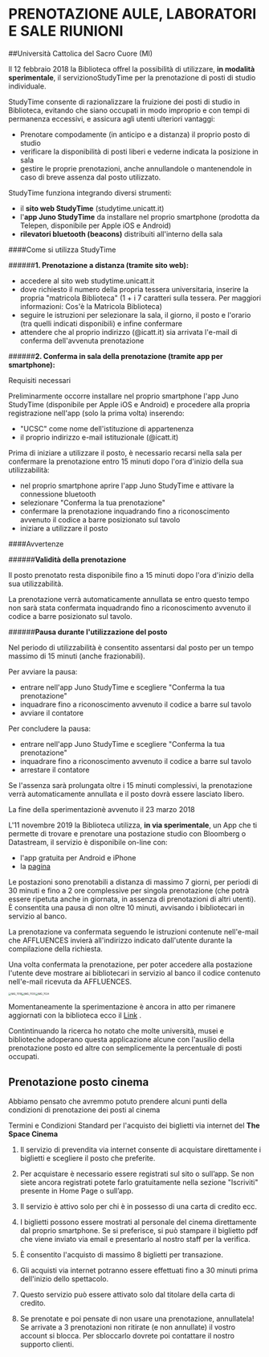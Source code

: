 # PRENOTAZIONE AULE, LABORATORI E SALE RIUNIONI

##Università Cattolica del Sacro Cuore (MI)

Il 12 febbraio 2018 la Biblioteca offrel la possibilità di utilizzare, **in modalità sperimentale**, il servizionoStudyTime per la prenotazione di posti di studio individuale.

StudyTime consente di razionalizzare la fruizione dei posti di studio in Biblioteca, evitando che siano occupati in modo improprio e con tempi di permanenza eccessivi, e assicura agli utenti ulteriori vantaggi:

- Prenotare compodamente (in anticipo e a distanza) il proprio posto di studio
- verificare la disponibilità di posti liberi e vederne indicata la posizione in sala
- gestire le proprie prenotazioni, anche annullandole o mantenendole in caso di breve assenza dal posto utilizzato.

StudyTime funziona integrando diversi strumenti:

- il **sito web StudyTime** (studytime.unicatt.it)
- l'**app Juno StudyTime** da installare nel proprio smartphone (prodotta da Telepen, disponibile per Apple iOS e Android)
- **rilevatori bluetooth (beacons)** distribuiti all'interno della sala

####Come si utilizza StudyTime

######**1. Prenotazione a distanza (tramite sito web):**

- accedere al sito web studytime.unicatt.it
- dove richiesto il numero della propria tessera universitaria, inserire la propria "matricola Biblioteca" (1 + i 7 caratteri sulla tessera. Per maggiori informazioni: Cos'è la Matricola Biblioteca)
- seguire le istruzioni per selezionare la sala, il giorno, il posto e l'orario (tra quelli indicati disponibili) e infine confermare
- attendere che al proprio indirizzo (@icatt.it) sia arrivata l'e-mail di conferma dell'avvenuta prenotazione

######**2. Conferma in sala della prenotazione (tramite app per smartphone):**

Requisiti necessari

Preliminarmente occorre installare nel proprio smartphone l'app Juno StudyTime (disponibile per Apple iOS e Android) e procedere alla propria registrazione nell'app (solo la prima volta) inserendo:

- "UCSC" come nome dell'istituzione di appartenenza
- il proprio indirizzo e-mail istituzionale (@icatt.it)

Prima di iniziare a utilizzare il posto, è necessario recarsi nella sala per confermare la prenotazione entro 15 minuti dopo l'ora d'inizio della sua utilizzabilità:

- nel proprio smartphone aprire l'app Juno StudyTime e attivare la connessione bluetooth
- selezionare "Conferma la tua prenotazione"
- confermare la prenotazione inquadrando fino a riconoscimento avvenuto il codice a barre posizionato sul tavolo
- iniziare a utilizzare il posto

####Avvertenze

######**Validità della prenotazione**

Il posto prenotato resta disponibile fino a 15 minuti dopo l'ora d'inizio della sua utilizzabilità.

La prenotazione verrà automaticamente annullata se entro questo tempo non sarà stata confermata inquadrando fino a riconoscimento avvenuto il codice a barre posizionato sul tavolo.

######**Pausa durante l'utilizzazione del posto**

Nel periodo di utilizzabilità è consentito assentarsi dal posto per un tempo massimo di 15 minuti (anche frazionabili).

Per avviare la pausa:

- entrare nell'app Juno StudyTime e scegliere "Conferma la tua prenotazione"
- inquadrare fino a riconoscimento avvenuto il codice a barre sul tavolo
- avviare il contatore

Per concludere la pausa:

- entrare nell'app Juno StudyTime e scegliere "Conferma la tua prenotazione"
- inquadrare fino a riconoscimento avvenuto il codice a barre sul tavolo
- arrestare il contatore

Se l'assenza sarà prolungata oltre i 15 minuti complessivi, la prenotazione verrà automaticamente annullata e il posto dovrà essere lasciato libero.



La fine della sperimentazionè avvenuto il 23 marzo 2018



L'11 novembre 2019  la Biblioteca utilizza, **in via sperimentale**, un App che ti permette di trovare e prenotare una postazione studio con Bloomberg o Datastream, il servizio è disponibile on-line con: 

- l'app gratuita per Android e iPhone
- la [pagina](reservation.affluences.com/site/1000)

Le postazioni sono prenotabili a distanza di massimo 7 giorni, per periodi di 30 minuti e fino a 2 ore complessive per singola prenotazione (che potrà essere ripetuta anche in giornata, in assenza di prenotazioni di altri utenti).
 È consentita una pausa di non oltre 10 minuti, avvisando i bibliotecari in servizio al banco. 

La prenotazione va confermata seguendo le istruzioni contenute nell'e-mail che AFFLUENCES invierà all'indirizzo indicato dall'utente durante la compilazione della richiesta. 

Una volta confermata la prenotazione, per poter accedere alla postazione l'utente deve mostrare ai bibliotecari in servizio al banco il codice contenuto nell'e-mail ricevuta da AFFLUENCES. 

<img src="/Users/patrizia/softwareEngineering/.Stato dell'arte.assets/IMG_7019-4959551.PNG" alt="IMG_7019" style="zoom:33%;" /><img src="/Users/patrizia/softwareEngineering/.Stato dell'arte.assets/IMG_7035.PNG" alt="IMG_7035" style="zoom:33%;" /><img src="/Users/patrizia/softwareEngineering/.Stato dell'arte.assets/IMG_7024.PNG" alt="IMG_7024" style="zoom:33%;" />

Momentaneamente la sperimentazione è ancora in atto per rimanere aggiornati con la biblioteca ecco il [Link](https://biblioteche.unicatt.it/milano-la-biblioteca-succede-in-biblioteca?page=1) .

Contintinuando la ricerca ho notato che molte università, musei e biblioteche adoperano questa applicazione alcune con l'ausilio della prenotazione posto ed altre con semplicemente la percentuale di posti occupati.

## Prenotazione posto cinema

Abbiamo pensato che avremmo potuto prendere alcuni punti della condizioni di prenotazione dei posti al cinema

Termini e Condizioni Standard per l'acquisto dei biglietti via internet del **The Space Cinema**

1. Il servizio di prevendita via internet consente di acquistare direttamente i biglietti e scegliere il posto che preferite. 

2. Per acquistare è necessario essere registrati sul sito o sull’app. Se non siete ancora registrati potete farlo gratuitamente nella sezione "Iscriviti" presente in Home Page o sull’app. 

3. Il servizio è attivo solo per chi è in possesso di una carta di credito ecc. 
4. I biglietti possono essere mostrati al personale del cinema direttamente dal proprio smartphone. Se si preferisce, si può stampare il biglietto pdf che viene inviato via email e presentarlo al nostro staff per la verifica. 
5.  È consentito l'acquisto di massimo 8 biglietti per transazione.
6.  Gli acquisti via internet potranno essere effettuati fino a 30 minuti prima dell'inizio dello spettacolo.  
7.  Questo servizio può essere attivato solo dal titolare della carta di credito. 
8. Se prenotate e poi pensate di non usare una prenotazione, annullatela! Se arrivate a 3 prenotazioni non ritirate (e non annullate) il vostro account si blocca. Per sbloccarlo dovrete poi contattare il nostro supporto clienti.

